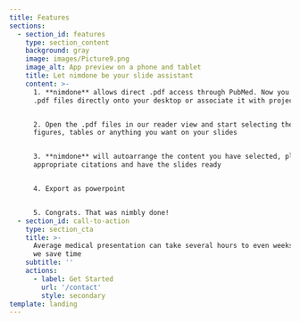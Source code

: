 ```yaml
---
title: Features
sections:
  - section_id: features
    type: section_content
    background: gray
    image: images/Picture9.png
    image_alt: App preview on a phone and tablet
    title: Let nimdone be your slide assistant
    content: >-
      1. **nimdone** allows direct .pdf access through PubMed. Now you can save
      .pdf files directly onto your desktop or associate it with projects


      2. Open the .pdf files in our reader view and start selecting the text,
      figures, tables or anything you want on your slides


      3. **nimdone** will autoarrange the content you have selected, place the
      appropriate citations and have the slides ready


      4. Export as powerpoint


      5. Congrats. That was nimbly done!
  - section_id: call-to-action
    type: section_cta
    title: >-
      Average medical presentation can take several hours to even weeks. See how
      we save time
    subtitle: ''
    actions:
      - label: Get Started
        url: '/contact'
        style: secondary
template: landing
---
```

